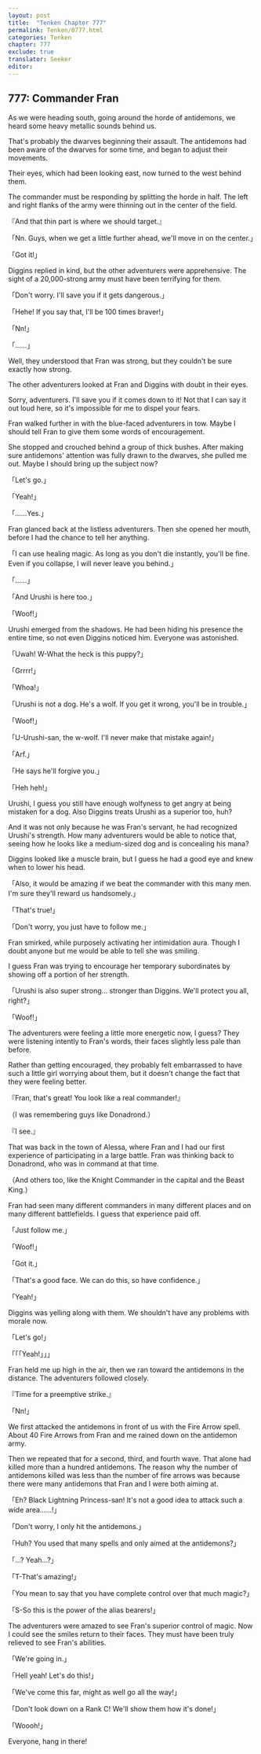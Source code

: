 ```yaml
---
layout: post
title:  "Tenken Chapter 777"
permalink: Tenken/0777.html
categories: Tenken
chapter: 777
exclude: true
translator: Seeker
editor: 
---
```

<h2 id="ch777">777: Commander Fran</h2>

<p>As we were heading south, going around the horde of antidemons, we heard some heavy metallic sounds behind us.</p>

<p>That's probably the dwarves beginning their assault. The antidemons had been aware of the dwarves for some time, and began to adjust their movements.</p>

<p>Their eyes, which had been looking east, now turned to the west behind them.</p>

<p>The commander must be responding by splitting the horde in half. The left and right flanks of the army were thinning out in the center of the field.</p>

<p>『And that thin part is where we should target.』</p>
<p>「Nn. Guys, when we get a little further ahead, we'll move in on the center.」</p>
<p>「Got it!」</p>

<p>Diggins replied in kind, but the other adventurers were apprehensive. The sight of a 20,000-strong army must have been terrifying for them.</p>

<p>「Don't worry. I'll save you if it gets dangerous.」</p>
<p>「Hehe! If you say that, I'll be 100 times braver!」</p>
<p>「Nn!」</p>
<p>「……」</p>

<p>Well, they understood that Fran was strong, but they couldn't be sure exactly how strong.</p>

<p>The other adventurers looked at Fran and Diggins with doubt in their eyes.</p>

<p>Sorry, adventurers. I'll save you if it comes down to it! Not that I can say it out loud here, so it's impossible for me to dispel your fears.</p>

<p>Fran walked further in with the blue-faced adventurers in tow. Maybe I should tell Fran to give them some words of encouragement.</p>

<p>She stopped and crouched behind a group of thick bushes. After making sure antidemons' attention was fully drawn to the dwarves, she pulled me out. Maybe I should bring up the subject now?</p>

<p>「Let's go.」</p>
<p>「Yeah!」</p>
<p>「……Yes.」</p>

<p>Fran glanced back at the listless adventurers. Then she opened her mouth, before I had the chance to tell her anything.</p>

<p>「I can use healing magic. As long as you don't die instantly, you'll be fine. Even if you collapse, I will never leave you behind.」</p>
<p>「……」</p>
<p>「And Urushi is here too.」</p>
<p>「Woof!」</p>

<p>Urushi emerged from the shadows. He had been hiding his presence the entire time, so not even Diggins noticed him. Everyone was astonished.</p>

<p>「Uwah! W-What the heck is this puppy?」</p>
<p>「Grrrr!」</p>
<p>「Whoa!」</p>
<p>「Urushi is not a dog. He's a wolf. If you get it wrong, you'll be in trouble.」</p>
<p>「Woof!」</p>
<p>「U-Urushi-san, the w-wolf. I'll never make that mistake again!」</p>
<p>「Arf.」</p>
<p>「He says he'll forgive you.」</p>
<p>「Heh heh!」</p>

<p>Urushi, I guess you still have enough wolfyness to get angry at being mistaken for a dog. Also Diggins treats Urushi as a superior too, huh?</p>

<p>And it was not only because he was Fran's servant, he had recognized Urushi's strength. How many adventurers would be able to notice that, seeing how he looks like a medium-sized dog and is concealing his mana?</p>

<p>Diggins looked like a muscle brain, but I guess he had a good eye and knew when to lower his head.</p>

<p>「Also, it would be amazing if we beat the commander with this many men. I'm sure they'll reward us handsomely.」</p>
<p>「That's true!」</p>
<p>「Don't worry, you just have to follow me.」</p>

<p>Fran smirked, while purposely activating her intimidation aura. Though I doubt anyone but me would be able to tell she was smiling.</p>

<p>I guess Fran was trying to encourage her temporary subordinates by showing off a portion of her strength.</p>

<p>「Urushi is also super strong… stronger than Diggins. We'll protect you all, right?」</p>
<p>「Woof!」</p>

<p>The adventurers were feeling a little more energetic now, I guess? They were listening intently to Fran's words, their faces slightly less pale than before.</p>

<p>Rather than getting encouraged, they probably felt embarrassed to have such a little girl worrying about them, but it doesn't change the fact that they were feeling better.</p>

<p>『Fran, that's great! You look like a real commander!』</p>
<p>（I was remembering guys like Donadrond.）</p>
<p>『I see.』</p>

<p>That was back in the town of Alessa, where Fran and I had our first experience of participating in a large battle. Fran was thinking back to Donadrond, who was in command at that time.</p>

<p>（And others too, like the Knight Commander in the capital and the Beast King.）</p>

<p>Fran had seen many different commanders in many different places and on many different battlefields. I guess that experience paid off.</p>

<p>「Just follow me.」</p>
<p>「Woof!」</p>
<p>「Got it.」</p>
<p>「That's a good face. We can do this, so have confidence.」</p>
<p>「Yeah!」</p>

<p>Diggins was yelling along with them. We shouldn't have any problems with morale now.</p>

<p>「Let's go!」</p>
<p>「「「Yeah!」」」</p>

<p>Fran held me up high in the air, then we ran toward the antidemons in the distance. The adventurers followed closely.</p>

<p>『Time for a preemptive strike.』</p>
<p>「Nn!」</p>

<p>We first attacked the antidemons in front of us with the Fire Arrow spell. About 40 Fire Arrows from Fran and me rained down on the antidemon army.</p>

<p>Then we repeated that for a second, third, and fourth wave. That alone had killed more than a hundred antidemons. The reason why the number of antidemons killed was less than the number of fire arrows was because there were many antidemons that Fran and I were both aiming at.</p>

<p>「Eh? Black Lightning Princess-san! It's not a good idea to attack such a wide area……!」</p>
<p>「Don't worry, I only hit the antidemons.」</p>
<p>「Huh? You used that many spells and only aimed at the antidemons?」</p>
<p>「…? Yeah…?」</p>
<p>「T-That's amazing!」</p>
<p>「You mean to say that you have complete control over that much magic?」</p>
<p>「S-So this is the power of the alias bearers!」</p>

<p>The adventurers were amazed to see Fran's superior control of magic. Now I could see the smiles return to their faces. They must have been truly relieved to see Fran's abilities.</p>

<p>「We're going in.」</p>
<p>「Hell yeah! Let's do this!」</p>
<p>「We've come this far, might as well go all the way!」</p>
<p>「Don't look down on a Rank C! We'll show them how it's done!」</p>
<p>「Woooh!」</p>

<p>Everyone, hang in there!</p>



